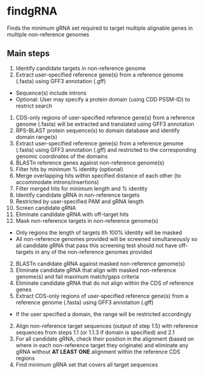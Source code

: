 # findgRNA
Finds the minimum gRNA set required to target multiple alignable genes in multiple non-reference genomes

## Main steps
1. Identify candidate targets in non-reference genome
 1. Extract user-specified reference gene(s) from a reference genome (.fasta) using GFF3 annotation (.gff)
  - Sequence(s) include introns
  - Optional: User may specify a protein domain (using CDD PSSM-ID) to restrict search
   1. CDS-only regions of user-specified reference gene(s) from a reference genome (.fasta) will be extracted and translated using GFF3 annotation
   2. RPS-BLAST protein sequence(s) to domain database and identify domain range(s)
   3. Extract user-specified reference gene(s) from a reference genome (.fasta) using GFF3 annotation (.gff) and restricted to the corresponding genomic coordinates of the domains
 2. BLASTn reference genes against non-reference genome(s)
 3. Filter hits by minimum % identity (optional)
 4. Merge overlapping hits within specified distance of each other (to accommodate introns/insertions)
 5. Filter merged hits for minimum length and % identity
2. Identify candidate gRNA in non-reference targets
 1. Restricted by user-specified PAM and gRNA length
3. Screen candidate gRNA
 1. Eliminate candidate gRNA with off-target hits
  1. Mask non-reference targets in non-reference genome(s)
   - Only regions the length of targets ith 100% identity will be masked
   - All non-reference genomes provided will be screened simultaneously so all candidate gRNA that pass this screening test should not have off-targets in any of the non-reference genomes provided
  2. BLASTn candidate gRNA against masked non-reference genome(s)
  3. Eliminate candidate gRNA that align with masked non-reference genome(s) and fail maximum match/gaps criteria
 2. Eliminate candidate gRNA that do not align within the CDS of reference genes
  1. Extract CDS-only regions of user-specified reference gene(s) from a reference genome (.fasta) using GFF3 annotation (.gff)
   - If the user specified a domain, the range will be restricted accordingly
  2. Align non-reference target sequences (output of step 1.5) with reference sequences from steps 1.1 (or 1.1.3 if domain is specified) and 2.1
  3. For all candidate gRNA, check their position in the alignment (based on where in each non-reference target they originate) and eliminate any gRNA without **AT LEAST ONE** alignment within the reference CDS regions
4. Find minimum gRNA set that covers all target sequences
